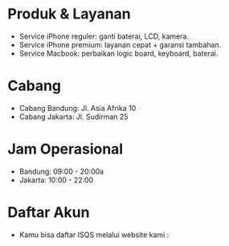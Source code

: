 # Produk & Layanan
- Service iPhone reguler: ganti baterai, LCD, kamera.
- Service iPhone premium: layanan cepat + garansi tambahan.
- Service Macbook: perbaikan logic board, keyboard, baterai.

# Cabang
- Cabang Bandung: Jl. Asia Afrika 10
- Cabang Jakarta: Jl. Sudirman 25

# Jam Operasional
- Bandung: 09:00 - 20:00a
- Jakarta: 10:00 - 22:00

# Daftar Akun
- Kamu bisa daftar ISQS melalui website kami : 